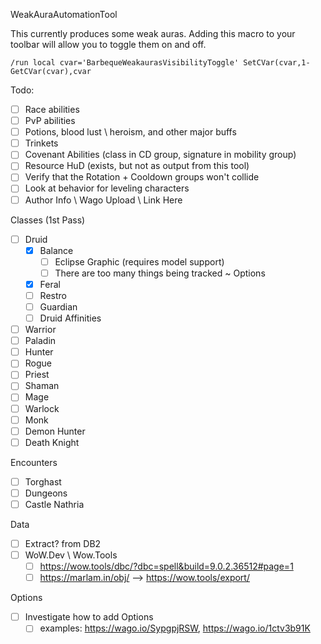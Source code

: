 WeakAuraAutomationTool

This currently produces some weak auras. Adding this macro to your toolbar will allow you to toggle them on and off.

`/run local cvar='BarbequeWeakaurasVisibilityToggle' SetCVar(cvar,1-GetCVar(cvar),cvar`


Todo:
- [ ] Race abilities
- [ ] PvP abilities
- [ ] Potions, blood lust \ heroism, and other major buffs
- [ ] Trinkets
- [ ] Covenant Abilities (class in CD group, signature in mobility group)
- [ ] Resource HuD (exists, but not as output from this tool)
- [ ] Verify that the Rotation + Cooldown groups won't collide
- [ ] Look at behavior for leveling characters
- [ ] Author Info \ Wago Upload \ Link Here

Classes (1st Pass)
- [ ] Druid
  - [X] Balance
    - [ ] Eclipse Graphic (requires model support)
    - [ ] There are too many things being tracked ~ Options
  - [X] Feral
  - [ ] Restro
  - [ ] Guardian
  - [ ] Druid Affinities
- [ ] Warrior
- [ ] Paladin
- [ ] Hunter
- [ ] Rogue
- [ ] Priest
- [ ] Shaman
- [ ] Mage
- [ ] Warlock
- [ ] Monk
- [ ] Demon Hunter
- [ ] Death Knight

Encounters
- [ ] Torghast
- [ ] Dungeons
- [ ] Castle Nathria

Data
- [ ] Extract? from DB2
- [ ] WoW.Dev \ Wow.Tools
  - [ ] https://wow.tools/dbc/?dbc=spell&build=9.0.2.36512#page=1
  - [ ] https://marlam.in/obj/ --> https://wow.tools/export/

Options
- [ ] Investigate how to add Options
  - [ ] examples: https://wago.io/SypgpjRSW, https://wago.io/1ctv3b91K